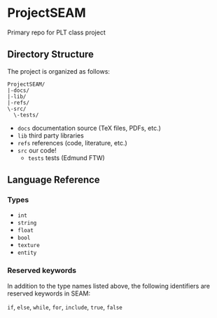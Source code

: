 # ProjectSEAM
Primary repo for PLT class project

## Directory Structure
The project is organized as follows:

```
ProjectSEAM/
|-docs/
|-lib/
|-refs/
\-src/
  \-tests/
```

* `docs` documentation source (TeX files, PDFs, etc.)
* `lib` third party libraries
* `refs` references (code, literature, etc.)
* `src` our code!
  - `tests` tests (Edmund FTW)

## Language Reference

### Types

* `int`
* `string`
* `float`
* `bool`
* `texture`
* `entity`

### Reserved keywords

In addition to the type names listed above, the following identifiers
are reserved keywords in SEAM:

`if`, `else`, `while`, `for`, `include`, `true`, `false`
